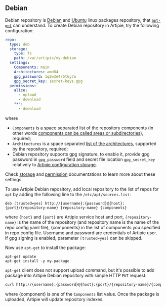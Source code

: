 ## Debian

Debian repository is [Debian](https://www.debian.org/index.en.html) and [Ubuntu](https://ubuntu.com/) 
linux packages repository, that [`apt-get`](https://en.wikipedia.org/wiki/APT_(software)) can understand. 
To create Debian repository in Artipie, try the following configuration:
```yaml
repo:
  type: deb
  storage:
    type: fs
    path: /var/artipie/my-debian
  settings:
    Components: main
    Architectures: amd64
    gpg_password: 1q2w3e4r5t6y7u
    gpg_secret_key: secret-keys.gpg
  permissions:
    alice:
      - upload
      - download
    "*":
      - download
```
where 
- `Components` is a space separated list of the repository components
(in other words [components can be called areas or subdirectories](https://wiki.debian.org/DebianRepository/Format#Components)), required;
- `Architectures` is a space separated [list of the architectures](https://wiki.debian.org/DebianRepository/Format#Architectures),
supported by the repository, required;
- Debian repository supports gpg signature, to enable it, provide gpg password in `gpg_password` field and 
secret file location `gpg_secret_key` relatively to [Artipie configuration storage](../Configuration.md).

Check [storage](../Configuration-Storage.md) and [permission](../Configuration-Repository-Permissions.md)
documentations to learn more about these settings.

To use Artipie Debian repository, add local repository to the list of repos for `apt` by adding
the following line to the `/etc/apt/sources.list`:

```text
deb [trusted=yes] http://{username}:{password}@{host}:{port}/{repository-name} {repository-name} {components}
```
where `{host}` and `{port}` are Artipie service host and port, `{repository-name}`
is the name of the repository (and repository name is the name of the repo config yaml file),
{components} in the list of components you specified in repo config file. Username and password are
credentials of Artipie user. If gpg signing is enabled, parameter `[trusted=yes]` can be skipped.

Now use `apt-get` to install the package:
```commandline
apt-get update
apt-get install -y my-package
```

`apt-get` client does not support upload command, but it's possible to add package into Artipie 
Debian repository with simple HTTP `PUT` request:
```bash
curl http://{username}:{password}@{host}:{port}/{repository-name}/{component} --upload-file /path/to/package.deb
```
where {component} is one of the `Components` list value.
Once the package is uploaded, Artipie will update repository indexes.